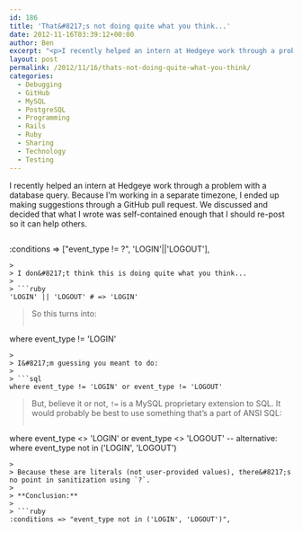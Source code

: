 ```yaml
---
id: 186
title: 'That&#8217;s not doing quite what you think...'
date: 2012-11-16T03:39:12+00:00
author: Ben
excerpt: "<p>I recently helped an intern at Hedgeye work through a problem with a database query.  Because I'm working in a separate timezone, I ended up making suggestions through a GitHub pull request.  We discussed and decided that what I wrote was self-contained enough that I should re-post so it can help others.</p>"
layout: post
permalink: /2012/11/16/thats-not-doing-quite-what-you-think/
categories:
  - Debugging
  - GitHub
  - MySQL
  - PostgreSQL
  - Programming
  - Rails
  - Ruby
  - Sharing
  - Technology
  - Testing
---
```

I recently helped an intern at Hedgeye work through a problem with a database query. Because I&#8217;m working in a separate timezone, I ended up making suggestions through a GitHub pull request. We discussed and decided that what I wrote was self-contained enough that I should re-post so it can help others.

> ```ruby
:conditions => ["event_type != ?", 'LOGIN'||'LOGOUT'],
```
> 
> I don&#8217;t think this is doing quite what you think...
> 
> ```ruby
'LOGIN' || 'LOGOUT' # => 'LOGIN'
```
> 
> So this turns into:
> 
> ```sql
where event_type != 'LOGIN'
```
> 
> I&#8217;m guessing you meant to do:
> 
> ```sql
where event_type != 'LOGIN' or event_type != 'LOGOUT'
```
> 
> But, believe it or not, `!=` is a MySQL proprietary extension to SQL. It would probably be best to use something that&#8217;s a part of ANSI SQL:
> 
> ```sql
where event_type <> 'LOGIN' or event_type <> 'LOGOUT'
-- alternative:
where event_type not in ('LOGIN', 'LOGOUT')
```
> 
> Because these are literals (not user-provided values), there&#8217;s no point in sanitization using `?`.
> 
> **Conclusion:**
> 
> ```ruby
:conditions => "event_type not in ('LOGIN', 'LOGOUT')",
```